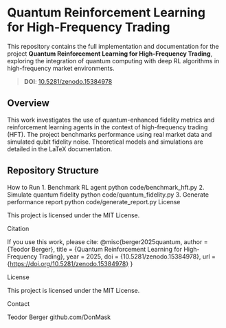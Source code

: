 # Quantum Reinforcement Learning for High-Frequency Trading

This repository contains the full implementation and documentation for the project **Quantum Reinforcement Learning for High-Frequency Trading**, exploring the integration of quantum computing with deep RL algorithms in high-frequency market environments.

> **DOI**: [10.5281/zenodo.15384978](https://doi.org/10.5281/zenodo.15384978)

## Overview

This work investigates the use of quantum-enhanced fidelity metrics and reinforcement learning agents in the context of high-frequency trading (HFT). The project benchmarks performance using real market data and simulated qubit fidelity noise. Theoretical models and simulations are detailed in the LaTeX documentation.

## Repository Structure
How to Run
	1.	Benchmark RL agent
 python code/benchmark_hft.py
 2.	Simulate quantum fidelity
 python code/quantum_fidelity.py
 	3.	Generate performance report
  python code/generate_report.py
  License

This project is licensed under the MIT License.

Citation

If you use this work, please cite:
@misc{berger2025quantum,
  author       = {Teodor Berger},
  title        = {Quantum Reinforcement Learning for High-Frequency Trading},
  year         = 2025,
  doi          = {10.5281/zenodo.15384978},
  url          = {https://doi.org/10.5281/zenodo.15384978}
}

License

This project is licensed under the MIT License.

Contact

Teodor Berger
github.com/DonMask

